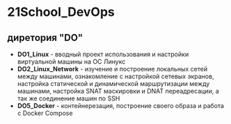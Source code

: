 # 21School_DevOps
## диретория "DO" 
  - **DO1_Linux** - вводный проект использования и настройки виртуальной машины на ОС Линукс
  - **DO2_Linux_Network** - изучение и построение локальных сетей между машинами, ознакомление с настройкой сетевых экранов, настройка статической и динамической маршрутизации между машинами, настройка SNAT маскировки и DNAT переадресации, а так же соединение машин по SSH
  - **DO5_Docker** - контейнерезация, построение своего образа и работа с Docker Compose  
